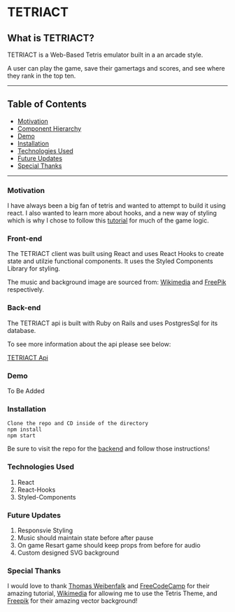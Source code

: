 # TETRIACT

## What is TETRIACT?
TETRIACT is a Web-Based Tetris emulator built in a an arcade style.

A user can play the game, save their gamertags and scores, and see where they rank in the top ten.

***

## Table of Contents
- [Motivation](#motivation)
- [Component Hierarchy](#component-hierarchy)
- [Demo](#demo)
- [Installation](#installation)
- [Technologies Used](#technologies-used)
- [Future Updates](#future-updates)
- [Special Thanks](#special-thanks)

---
### Motivation
I have always been a big fan of tetris and wanted to attempt to build it using react.  I also wanted to learn more about hooks, and a new way of styling which is why I chose to follow this [tutorial](https://www.youtube.com/watch?v=ZGOaCxX8HIU&t=322s&ab_channel=freeCodeCamp.org) for much of the game logic.

### Front-end

The TETRIACT client was built using React and uses React Hooks to create state and utilzie functional components. It uses the Styled Components Library for styling.

The music and background image are sourced from:
[Wikimedia](https://commons.wikimedia.org/wiki/File:Tetris_theme.ogg) and [FreePik](https://www.freepik.com/vectors/background) respectively.

### Back-end

The TETRIACT api is built with Ruby on Rails and uses PostgresSql for its database.

To see more information about the api please see below:

[TETRIACT Api](https://github.com/kmarks2013/tetriact-api)

### Demo
To Be Added

### Installation
    Clone the repo and CD inside of the directory
    npm install
    npm start

Be sure to visit the repo for the [backend](https://github.com/kmarks2013/tetriact-api) and follow those instructions!

### Technologies Used

1. React
2. React-Hooks
3. Styled-Components

### Future Updates

1. Responsvie Styling
2. Music should maintain state before after pause
3. On game Resart game should keep props from before for audio
4. Custom designed SVG background

### Special Thanks
I would love to thank [Thomas Weibenfalk](weibenfalk.com) and [FreeCodeCamp](https://www.freecodecamp.org/news/react-hooks-tetris-game/) for their amazing tutorial, [Wikimedia](https://commons.wikimedia.org/wiki/File:Tetris_theme.ogg) for allowing me to use the Tetris Theme, and [Freepik](https://www.freepik.com/vectors/background") for their amazing vector background!
